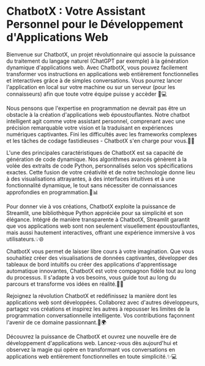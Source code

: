 # ChatbotX : Votre Assistant Personnel pour le Développement d'Applications Web

Bienvenue sur ChatbotX, un projet révolutionnaire qui associe la puissance du traitement du langage naturel (ChatGPT par exemple) à la génération dynamique d'applications web. Avec ChatbotX, vous pouvez facilement transformer vos instructions en applications web entièrement fonctionnelles et interactives grâce à de simples conversations. Vous pourrez lancer l'application en local sur votre machine ou sur un serveur (pour les connaisseurs) afin que toute votre équipe puisse y accèder 💬💻

Nous pensons que l'expertise en programmation ne devrait pas être un obstacle à la création d'applications web époustouflantes. Notre chatbot intelligent agit comme votre assistant personnel, comprenant avec une précision remarquable votre vision et la traduisant en expériences numériques captivantes. Fini les difficultés avec les frameworks complexes et les tâches de codage fastidieuses - ChatbotX s'en charge pour vous.🚀✨

L'une des principales caractéristiques de ChatbotX est sa capacité de génération de code dynamique. Nos algorithmes avancés génèrent à la volée des extraits de code Python, personnalisés selon vos spécifications exactes. Cette fusion de votre créativité et de notre technologie donne lieu à des visualisations attrayantes, à des interfaces intuitives et à une fonctionnalité dynamique, le tout sans nécessiter de connaissances approfondies en programmation.🎨📊

Pour donner vie à vos créations, ChatbotX exploite la puissance de Streamlit, une bibliothèque Python appréciée pour sa simplicité et son élégance. Intégré de manière transparente à ChatbotX, Streamlit garantit que vos applications web sont non seulement visuellement époustouflantes, mais aussi hautement interactives, offrant une expérience immersive à vos utilisateurs.💡🌐

ChatbotX vous permet de laisser libre cours à votre imagination. Que vous souhaitiez créer des visualisations de données captivantes, développer des tableaux de bord intuitifs ou créer des applications d'apprentissage automatique innovantes, ChatbotX est votre compagnon fidèle tout au long du processus. Il s'adapte à vos besoins, vous guide tout au long du parcours et transforme vos idées en réalité.🎉🤝

Rejoignez la révolution ChatbotX et redéfinissez la manière dont les applications web sont développées. Collaborez avec d'autres développeurs, partagez vos créations et inspirez les autres à repousser les limites de la programmation conversationnelle intelligente. Vos contributions façonnent l'avenir de ce domaine passionnant.🔗🌍

Découvrez la puissance de ChatbotX et ouvrez une nouvelle ère de développement d'applications web. Lancez-vous dès aujourd'hui et observez la magie qui opère en transformant vos conversations en applications web entièrement fonctionnelles en toute simplicité.✨💻